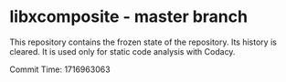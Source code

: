 # libxcomposite - master branch

This repository contains the frozen state of the repository.
Its history is cleared. It is used only for static code
analysis with Codacy.

Commit Time: 1716963063